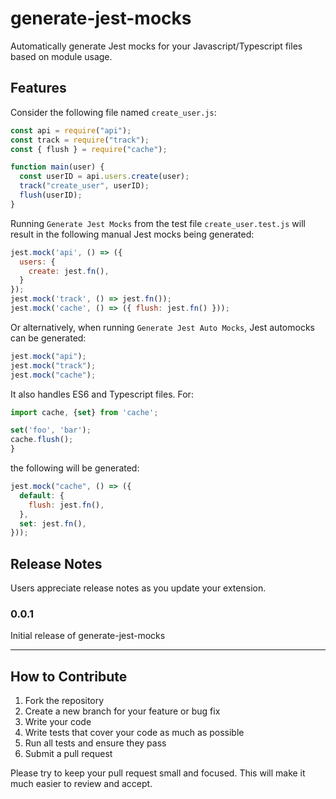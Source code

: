 # generate-jest-mocks

Automatically generate Jest mocks for your Javascript/Typescript files based on module usage.

## Features

Consider the following file named `create_user.js`:

```js
const api = require("api");
const track = require("track");
const { flush } = require("cache");

function main(user) {
  const userID = api.users.create(user);
  track("create_user", userID);
  flush(userID);
}
```

Running `Generate Jest Mocks` from the test file `create_user.test.js` will result in the following manual Jest mocks being generated:

```js
jest.mock('api', () => ({
  users: {
    create: jest.fn(),
  }
});
jest.mock('track', () => jest.fn());
jest.mock('cache', () => ({ flush: jest.fn() }));

```

Or alternatively, when running `Generate Jest Auto Mocks`, Jest automocks can be generated:

```js
jest.mock("api");
jest.mock("track");
jest.mock("cache");
```

It also handles ES6 and Typescript files. For:

```ts
import cache, {set} from 'cache';

set('foo', 'bar');
cache.flush();
}
```

the following will be generated:

```js
jest.mock("cache", () => ({
  default: {
    flush: jest.fn(),
  },
  set: jest.fn(),
}));
```

## Release Notes

Users appreciate release notes as you update your extension.

### 0.0.1

Initial release of generate-jest-mocks

---

## How to Contribute

1. Fork the repository
2. Create a new branch for your feature or bug fix
3. Write your code
4. Write tests that cover your code as much as possible
5. Run all tests and ensure they pass
6. Submit a pull request

Please try to keep your pull request small and focused. This will make it much easier to review and accept.
